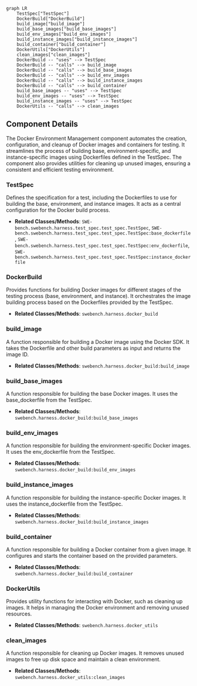 ```mermaid
graph LR
    TestSpec["TestSpec"]
    DockerBuild["DockerBuild"]
    build_image["build_image"]
    build_base_images["build_base_images"]
    build_env_images["build_env_images"]
    build_instance_images["build_instance_images"]
    build_container["build_container"]
    DockerUtils["DockerUtils"]
    clean_images["clean_images"]
    DockerBuild -- "uses" --> TestSpec
    DockerBuild -- "calls" --> build_image
    DockerBuild -- "calls" --> build_base_images
    DockerBuild -- "calls" --> build_env_images
    DockerBuild -- "calls" --> build_instance_images
    DockerBuild -- "calls" --> build_container
    build_base_images -- "uses" --> TestSpec
    build_env_images -- "uses" --> TestSpec
    build_instance_images -- "uses" --> TestSpec
    DockerUtils -- "calls" --> clean_images
```

## Component Details

The Docker Environment Management component automates the creation, configuration, and cleanup of Docker images and containers for testing. It streamlines the process of building base, environment-specific, and instance-specific images using Dockerfiles defined in the TestSpec. The component also provides utilities for cleaning up unused images, ensuring a consistent and efficient testing environment.

### TestSpec
Defines the specification for a test, including the Dockerfiles to use for building the base, environment, and instance images. It acts as a central configuration for the Docker build process.
- **Related Classes/Methods**: `SWE-bench.swebench.harness.test_spec.test_spec.TestSpec`, `SWE-bench.swebench.harness.test_spec.test_spec.TestSpec:base_dockerfile`, `SWE-bench.swebench.harness.test_spec.test_spec.TestSpec:env_dockerfile`, `SWE-bench.swebench.harness.test_spec.test_spec.TestSpec:instance_dockerfile`

### DockerBuild
Provides functions for building Docker images for different stages of the testing process (base, environment, and instance). It orchestrates the image building process based on the Dockerfiles provided by the TestSpec.
- **Related Classes/Methods**: `swebench.harness.docker_build`

### build_image
A function responsible for building a Docker image using the Docker SDK. It takes the Dockerfile and other build parameters as input and returns the image ID.
- **Related Classes/Methods**: `swebench.harness.docker_build:build_image`

### build_base_images
A function responsible for building the base Docker images. It uses the base_dockerfile from the TestSpec.
- **Related Classes/Methods**: `swebench.harness.docker_build:build_base_images`

### build_env_images
A function responsible for building the environment-specific Docker images. It uses the env_dockerfile from the TestSpec.
- **Related Classes/Methods**: `swebench.harness.docker_build:build_env_images`

### build_instance_images
A function responsible for building the instance-specific Docker images. It uses the instance_dockerfile from the TestSpec.
- **Related Classes/Methods**: `swebench.harness.docker_build:build_instance_images`

### build_container
A function responsible for building a Docker container from a given image. It configures and starts the container based on the provided parameters.
- **Related Classes/Methods**: `swebench.harness.docker_build:build_container`

### DockerUtils
Provides utility functions for interacting with Docker, such as cleaning up images. It helps in managing the Docker environment and removing unused resources.
- **Related Classes/Methods**: `swebench.harness.docker_utils`

### clean_images
A function responsible for cleaning up Docker images. It removes unused images to free up disk space and maintain a clean environment.
- **Related Classes/Methods**: `swebench.harness.docker_utils:clean_images`
